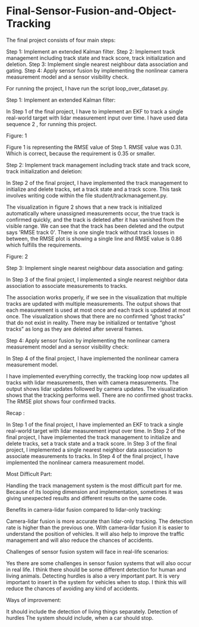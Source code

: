 # Final-Sensor-Fusion-and-Object-Tracking

The final project consists of four main steps:

Step 1: Implement an extended Kalman filter.
Step 2: Implement track management including track state and track score, track initialization and deletion.
Step 3: Implement single nearest neighbour data association and gating.
Step 4: Apply sensor fusion by implementing the nonlinear camera measurement model and a sensor visibility check.

For running the project, I have run the script loop_over_dataset.py.


Step 1: Implement an extended Kalman filter:

In Step 1 of the final project, I have to implement an EKF to track a single real-world target with lidar measurement input over time. I have used data sequence 2 , for running this project.


Figure: 1

Figure 1 is representing the RMSE value of Step 1. RMSE value was 0.31. Which is correct, because the requirement is 0.35 or smaller.



Step 2: Implement track management including track state and track score, track initialization and deletion:

In Step 2 of the final project, I have implemented the track management to initialize and delete tracks, set a track state and a track score. This task involves writing code within the file student/trackmanagement.py.

The visualization in figure 2 shows that a new track is initialized automatically where unassigned measurements occur, the true track is confirmed quickly, and the track is deleted after it has vanished from the visible range. We can see that the track has been deleted and the output says 'RMSE track 0'. There is one single track without track losses in between, the RMSE plot is showing a single line and RMSE value is 0.86 which fulfills the requirements.




Figure: 2

Step 3: Implement single nearest neighbour data association and gating:

In Step 3 of the final project, I implemented a single nearest neighbor data association to associate measurements to tracks. 

The association works properly, if we see in the visualization that multiple tracks are updated with multiple measurements. The output shows that each measurement is used at most once and each track is updated at most once. The visualization shows that there are no confirmed “ghost tracks” that do not exist in reality. There may be initialized or tentative “ghost tracks” as long as they are deleted after several frames. 



Step 4: Apply sensor fusion by implementing the nonlinear camera measurement model and a sensor visibility check:

In Step 4 of the final project, I have implemented the nonlinear camera measurement model.

I have implemented everything correctly, the tracking loop now updates all tracks with lidar measurements, then with camera measurements. The output shows lidar updates followed by camera updates. The visualization shows that the tracking performs well. There are no confirmed ghost tracks. The RMSE plot shows four confirmed tracks. 



Recap :

In Step 1 of the final project, I have implemented an EKF to track a single real-world target with lidar measurement input over time.
In Step 2 of the final project, I have implemented the track management to initialize and delete tracks, set a track state and a track score.
In Step 3 of the final project, I implemented a single nearest neighbor data association to associate measurements to tracks.
In Step 4 of the final project, I have implemented the nonlinear camera measurement model.

Most Difficult Part: 

Handling the track management system is the most difficult part for me. Because of its looping dimension and implementation, sometimes it was giving unexpected results and different results on the same code.

Benefits in camera-lidar fusion compared to lidar-only tracking:

Camera-lidar fusion is more accurate than lidar-only tracking. The detection rate is higher than the previous one. With camera-lidar fusion it is easier to understand the position of  vehicles. It will also help to improve the traffic management and will also reduce the chances of accidents.

Challenges of sensor fusion system will face in real-life scenarios:

Yes there are some challenges in sensor fusion systems that will also occur in real life. 
I think there should be some different detection for human and living animals. Detecting hurdles is also a very important part. It is very important to insert in the system for vehicles when to stop. I think this will reduce the chances of avoiding any kind of accidents.


Ways of improvement:

It should include the detection of living things separately.
Detection of hurdles
The system should include, when a car should stop.
